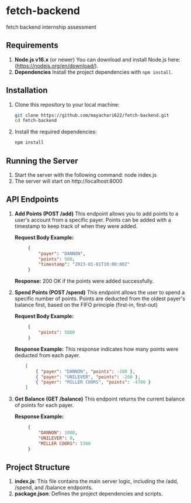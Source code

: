# fetch-backend

fetch backend internship assessment

## Requirements

1. **Node.js v16.x** (or newer)
   You can download and install Node.js here: (https://nodejs.org/en/download/).
2. **Dependencies**
   Install the project dependencies with `npm install`.

## Installation

1. Clone this repository to your local machine:

   ```bash
   git clone https://github.com/mayachari622/fetch-backend.git
   cd fetch-backend

2. Install the required dependencies:

   ```bash
   npm install

## Running the Server

1. Start the server with the following command: node index.js
2. The server will start on http://localhost:8000

## API Endpoints

1. **Add Points (POST /add)**
   This endpoint allows you to add points to a user's account from a specific payer. Points can be added with a timestamp to keep track of when they were added.

   **Request Body Example:**

   ```json
        {
            "payer": "DANNON",
            "points": 500,
            "timestamp": "2023-01-01T10:00:00Z"
        }
    ```

    **Response:** 200 OK if the points were added successfully.

2. **Spend Points (POST /spend)**
   This endpoint allows the user to spend a specific number of points. Points are deducted from the oldest payer's balance first, based on the FIFO principle (first-in, first-out)

   **Request Body Example:**

   ```json
        {
            "points": 5000
        }
    ```

    **Response Example:** This response indicates how many points were deducted from each payer.

    ```json
        [
            { "payer": "DANNON", "points": -100 },
            { "payer": "UNILEVER", "points": -200 },
            { "payer": "MILLER COORS", "points": -4700 }
        ]
    ```

3. **Get Balance (GET /balance)**
   This endpoint returns the current balance of points for each payer.

   **Response Example:**

   ```json
        {
            "DANNON": 1000,
            "UNILEVER": 0,
            "MILLER COORS": 5300
        }
    ```

## Project Structure

1. **index.js**: This file contains the main server logic, including the /add, /spend, and /balance endpoints.
2. **package.json**: Defines the project dependencies and scripts.
